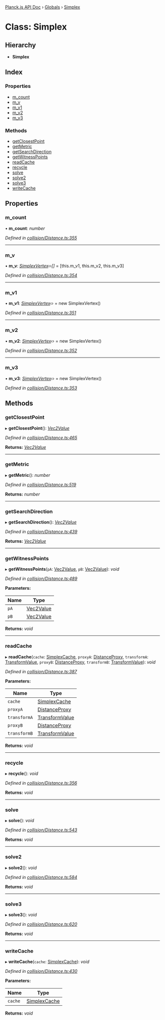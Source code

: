 [Planck.js API Doc](../README.md) › [Globals](../globals.md) › [Simplex](simplex.md)

# Class: Simplex

## Hierarchy

* **Simplex**

## Index

### Properties

* [m_count](simplex.md#m_count)
* [m_v](simplex.md#m_v)
* [m_v1](simplex.md#m_v1)
* [m_v2](simplex.md#m_v2)
* [m_v3](simplex.md#m_v3)

### Methods

* [getClosestPoint](simplex.md#getclosestpoint)
* [getMetric](simplex.md#getmetric)
* [getSearchDirection](simplex.md#getsearchdirection)
* [getWitnessPoints](simplex.md#getwitnesspoints)
* [readCache](simplex.md#readcache)
* [recycle](simplex.md#recycle)
* [solve](simplex.md#solve)
* [solve2](simplex.md#solve2)
* [solve3](simplex.md#solve3)
* [writeCache](simplex.md#writecache)

## Properties

###  m_count

• **m_count**: *number*

*Defined in [collision/Distance.ts:355](https://github.com/shakiba/planck.js/blob/5b96d95/src/collision/Distance.ts#L355)*

___

###  m_v

• **m_v**: *[SimplexVertex](simplexvertex.md)‹›[]* = [this.m_v1, this.m_v2, this.m_v3]

*Defined in [collision/Distance.ts:354](https://github.com/shakiba/planck.js/blob/5b96d95/src/collision/Distance.ts#L354)*

___

###  m_v1

• **m_v1**: *[SimplexVertex](simplexvertex.md)‹›* = new SimplexVertex()

*Defined in [collision/Distance.ts:351](https://github.com/shakiba/planck.js/blob/5b96d95/src/collision/Distance.ts#L351)*

___

###  m_v2

• **m_v2**: *[SimplexVertex](simplexvertex.md)‹›* = new SimplexVertex()

*Defined in [collision/Distance.ts:352](https://github.com/shakiba/planck.js/blob/5b96d95/src/collision/Distance.ts#L352)*

___

###  m_v3

• **m_v3**: *[SimplexVertex](simplexvertex.md)‹›* = new SimplexVertex()

*Defined in [collision/Distance.ts:353](https://github.com/shakiba/planck.js/blob/5b96d95/src/collision/Distance.ts#L353)*

## Methods

###  getClosestPoint

▸ **getClosestPoint**(): *[Vec2Value](../interfaces/vec2value.md)*

*Defined in [collision/Distance.ts:465](https://github.com/shakiba/planck.js/blob/5b96d95/src/collision/Distance.ts#L465)*

**Returns:** *[Vec2Value](../interfaces/vec2value.md)*

___

###  getMetric

▸ **getMetric**(): *number*

*Defined in [collision/Distance.ts:519](https://github.com/shakiba/planck.js/blob/5b96d95/src/collision/Distance.ts#L519)*

**Returns:** *number*

___

###  getSearchDirection

▸ **getSearchDirection**(): *[Vec2Value](../interfaces/vec2value.md)*

*Defined in [collision/Distance.ts:439](https://github.com/shakiba/planck.js/blob/5b96d95/src/collision/Distance.ts#L439)*

**Returns:** *[Vec2Value](../interfaces/vec2value.md)*

___

###  getWitnessPoints

▸ **getWitnessPoints**(`pA`: [Vec2Value](../interfaces/vec2value.md), `pB`: [Vec2Value](../interfaces/vec2value.md)): *void*

*Defined in [collision/Distance.ts:489](https://github.com/shakiba/planck.js/blob/5b96d95/src/collision/Distance.ts#L489)*

**Parameters:**

Name | Type |
------ | ------ |
`pA` | [Vec2Value](../interfaces/vec2value.md) |
`pB` | [Vec2Value](../interfaces/vec2value.md) |

**Returns:** *void*

___

###  readCache

▸ **readCache**(`cache`: [SimplexCache](simplexcache.md), `proxyA`: [DistanceProxy](distanceproxy.md), `transformA`: [TransformValue](../globals.md#transformvalue), `proxyB`: [DistanceProxy](distanceproxy.md), `transformB`: [TransformValue](../globals.md#transformvalue)): *void*

*Defined in [collision/Distance.ts:387](https://github.com/shakiba/planck.js/blob/5b96d95/src/collision/Distance.ts#L387)*

**Parameters:**

Name | Type |
------ | ------ |
`cache` | [SimplexCache](simplexcache.md) |
`proxyA` | [DistanceProxy](distanceproxy.md) |
`transformA` | [TransformValue](../globals.md#transformvalue) |
`proxyB` | [DistanceProxy](distanceproxy.md) |
`transformB` | [TransformValue](../globals.md#transformvalue) |

**Returns:** *void*

___

###  recycle

▸ **recycle**(): *void*

*Defined in [collision/Distance.ts:356](https://github.com/shakiba/planck.js/blob/5b96d95/src/collision/Distance.ts#L356)*

**Returns:** *void*

___

###  solve

▸ **solve**(): *void*

*Defined in [collision/Distance.ts:543](https://github.com/shakiba/planck.js/blob/5b96d95/src/collision/Distance.ts#L543)*

**Returns:** *void*

___

###  solve2

▸ **solve2**(): *void*

*Defined in [collision/Distance.ts:584](https://github.com/shakiba/planck.js/blob/5b96d95/src/collision/Distance.ts#L584)*

**Returns:** *void*

___

###  solve3

▸ **solve3**(): *void*

*Defined in [collision/Distance.ts:620](https://github.com/shakiba/planck.js/blob/5b96d95/src/collision/Distance.ts#L620)*

**Returns:** *void*

___

###  writeCache

▸ **writeCache**(`cache`: [SimplexCache](simplexcache.md)): *void*

*Defined in [collision/Distance.ts:430](https://github.com/shakiba/planck.js/blob/5b96d95/src/collision/Distance.ts#L430)*

**Parameters:**

Name | Type |
------ | ------ |
`cache` | [SimplexCache](simplexcache.md) |

**Returns:** *void*
